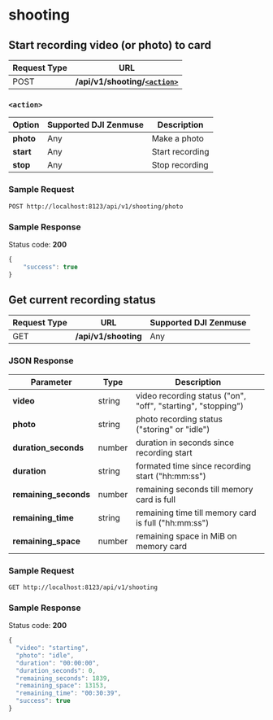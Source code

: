 shooting
=====

Start recording video (or photo) to card
------------------

Request Type | URL 
-------------|-----
POST | **/api/v1/shooting/[`<action>`](#-action-)**

### `<action>`

Option    | Supported DJI Zenmuse | Description
----------|-----------------------|------------
**photo** | Any | Make a photo
**start** | Any | Start recording
**stop**  | Any | Stop recording

### Sample Request

```http
POST http://localhost:8123/api/v1/shooting/photo
```

### Sample Response

Status code: **200**

```javascript
{
    "success": true
}
```

Get current recording status
----------------------------

Request Type | URL | Supported DJI Zenmuse
-------------|-----|-----------------------
GET |  **/api/v1/shooting** | Any

### JSON Response

Parameter | Type | Description
----------|------|------------
**video** | string | video recording status ("on", "off", "starting", "stopping") 
**photo** | string | photo recording status ("storing" or "idle") 
**duration_seconds** | number | duration in seconds since recording start 
**duration** | string | formated time since recording start ("hh:mm:ss") 
**remaining_seconds** | number | remaining seconds till memory card is full 
**remaining_time** | string	| remaining time till memory card is full ("hh:mm:ss") 
**remaining_space** | number | remaining space in MiB on memory card 

### Sample Request

```http
GET http://localhost:8123/api/v1/shooting
```

### Sample Response

Status code: **200**

```javascript
{
  "video": "starting",
  "photo": "idle",
  "duration": "00:00:00",
  "duration_seconds": 0,
  "remaining_seconds": 1839,
  "remaining_space": 13153,
  "remaining_time": "00:30:39",
  "success": true
}
```


